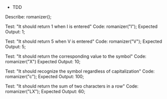 * TDD

Describe: romanizer();

Test: "It should return 1 when I is entered"
Code: romanizer("I");
Expected Output: 1;

Test: "It should return 5 when V is entered"
Code: romanizer("V");
Expected Output: 5;

Test: "It should return the corresponding value to the symbol"
Code: romanizer("X")
Expected Output: 10;

Test: "It should recognize the symbol regardless of capitalization"
Code: romanizer("c");
Expected Output: 100;

Test: "It should return the sum of two characters in a row"
Code: romanizer("LX");
Expected Output: 60;